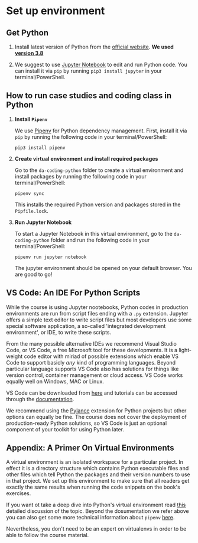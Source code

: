 # Set up environment
## Get Python

1. Install latest version of Python from the [official website](https://www.python.org/downloads/). **We used [version 3.8](https://www.python.org/downloads/release/python-3811/)**

2. We suggest to use [Jupyter Notebook](https://jupyter-notebook.readthedocs.io/en/stable/) to edit and run Python code. You can install it via `pip` by running `pip3 install jupyter` in your terminal/PowerShell. 


## How to run case studies and coding class in Python

1. **Install `Pipenv`**

    We use [Pipenv](https://pipenv-fork.readthedocs.io/en/latest/index.html) for Python dependency management. First, install it via `pip` by running the following code in your terminal/PowerShell:

    ```
    pip3 install pipenv
    ```

2. **Create virtual environment and install required packages**

    Go to the `da-coding-python` folder to create a virtual environment and install packages by running the following code in your terminal/PowerShell:

    ```
    pipenv sync
    ```

    This installs the required Python version and packages stored in the `Pipfile.lock`.



3. **Run Jupyter Notebook**

    To start a Jupyter Notebook in this virtual environment, go to the `da-coding-python` folder and run the following code in your terminal/PowerShell:

    ```
    pipenv run jupyter notebook
    ```

    The jupyter environment should be opened on your default browser. You are good to go!



## VS Code: An IDE For Python Scripts

While the course is using Jupyter nootebooks, Python codes in production environments are run from script files ending with a `.py` extension. Jupyter offers a simple text editor to write script files but most developers use some special software application, a so-called 'integrated development environment', or IDE, to write these scripts. 

From the many possible alternative IDEs we recommend Visual Studio Code, or VS Code, a free Microsoft tool for these developments. It is a light-weight code editor with miriad of possible extensions which enable VS Code to support basicly *any* kind of programming languages. Beyond particular language supports VS Code also has solutions for things like version control, container management or cloud access. VS Code works equally well on Windows, MAC or Linux. 

VS Code can be downloaded from [here](https://code.visualstudio.com/) and tutorials can be accessed through the [documentation](https://code.visualstudio.com/docs).

We recommend using the [Pylance](https://marketplace.visualstudio.com/items?itemName=ms-python.vscode-pylance) extension for Python projects but other options can equally be fine. The course does not cover the deployment of production-ready Python solutions, so VS Code is just an optional component of your toolkit for using Python later. 



## Appendix: A Primer On Virtual Environments

A virtual environment is an isolated workspace for a particular project. In effect it is a directory structure which contains Python executable files and other files which tell Python the packages and their version numbers to use in that project. We set up this environment to make sure that all readers get exactly the same results when running the code snippets on the book's exercises. 

If you want ot take a deep dive into Python's virtual environment read [this](https://realpython.com/python-virtual-environments-a-primer/) detailed discussion of the topic. Beyond the dosumentation we refer above you can also get some more technical information about `pipenv` [here](https://pipenv-searchable.readthedocs.io/). 

Nevertheless, you don't need to be an expert on virtualenvs in order to be able to follow the course material. 
